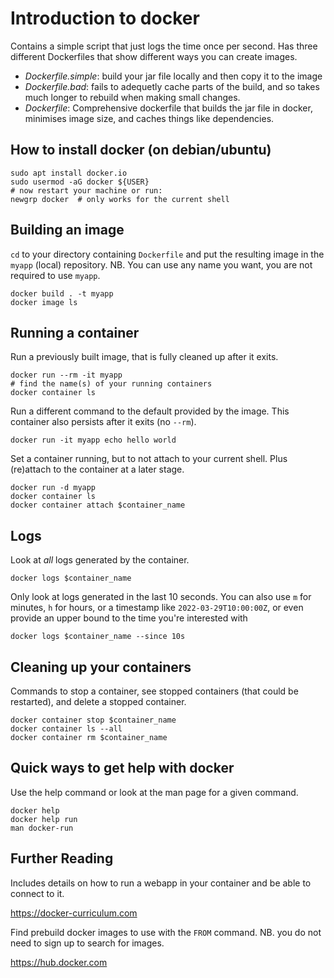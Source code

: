 # Introduction to docker

Contains a simple script that just logs the time once per second.
Has three different Dockerfiles that show different ways you can create
images.

* *Dockerfile.simple*: build your jar file locally and then copy it to the image
* *Dockerfile.bad*: fails to adequetly cache parts of the build, and so takes
	much longer to rebuild when making small changes.
* *Dockerfile*: Comprehensive dockerfile that builds the jar file in docker,
	minimises image size, and caches things like dependencies.


## How to install docker (on debian/ubuntu)

```shell
sudo apt install docker.io
sudo usermod -aG docker ${USER}
# now restart your machine or run:
newgrp docker  # only works for the current shell
```


## Building an image

`cd` to your directory containing `Dockerfile` and put the resulting
image in the `myapp` (local) repository. NB. You can use any name you want,
 you are not required to use `myapp`.

```shell
docker build . -t myapp
docker image ls
```

## Running a container

Run a previously built image, that is fully cleaned up after it exits.

```shell
docker run --rm -it myapp
# find the name(s) of your running containers
docker container ls
```

Run a different command to the default provided by the image. This container
also persists after it exits (no `--rm`).

```shell
docker run -it myapp echo hello world
```

Set a container running, but to not attach to your current shell.
Plus (re)attach to the container at a later stage.

```shell
docker run -d myapp
docker container ls
docker container attach $container_name
```


## Logs

Look at *all* logs generated by the container.

```shell
docker logs $container_name
```

Only look at logs generated in the last 10 seconds. You can also use `m` for
 minutes, `h` for hours, or a timestamp like `2022-03-29T10:00:00Z`, or even
provide an upper bound to the time you're interested with 

```
docker logs $container_name --since 10s
```

## Cleaning up your containers

Commands to stop a container, see stopped containers (that could be restarted),
and delete a stopped container.

```shell
docker container stop $container_name
docker container ls --all
docker container rm $container_name
```

## Quick ways to get help with docker

Use the help command or look at the man page for a given command.

```shell
docker help
docker help run
man docker-run
```

## Further Reading

Includes details on how to run a webapp in your container and be able to
connect to it.

https://docker-curriculum.com

Find prebuild docker images to use with the `FROM` command. NB. you do not need
to sign up to search for images.

https://hub.docker.com

